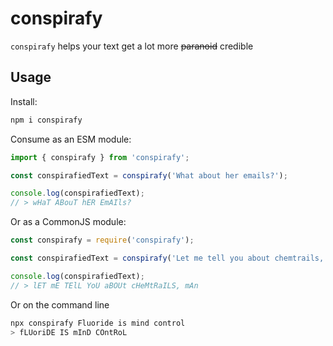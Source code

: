 # conspirafy

`conspirafy` helps your text get a lot more ~~paranoid~~ credible

## Usage

Install:

```sh
npm i conspirafy
```

Consume as an ESM module:

```typescript
import { conspirafy } from 'conspirafy';

const conspirafiedText = conspirafy('What about her emails?');

console.log(conspirafiedText);
// > wHaT ABouT hER EmAIls?
```

Or as a CommonJS module:

```typescript
const conspirafy = require('conspirafy');

const conspirafiedText = conspirafy('Let me tell you about chemtrails, man');

console.log(conspirafiedText);
// > lET mE TElL YoU aBOUt cHeMtRaILS, mAn
```

Or on the command line

```sh
npx conspirafy Fluoride is mind control
> fLUoriDE IS mInD COntRoL
```
